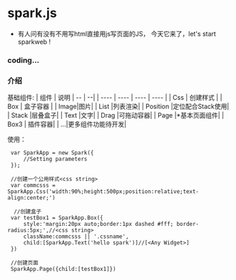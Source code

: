 # spark.js

- 有人问有没有不用写html直接用js写页面的JS， 今天它来了，let's start sparkweb !

### coding...
### 介绍
 
 基础组件:
 |  组件   | 说明  |   -- | --|
 |  ----  | ----  |  ----  | ----  |
 | Css  | 创建样式 |
 | Box  | 盒子容器 |
 | Image|图片|
 | List |列表渲染| 
 | Position |定位配合Stack使用| 
 | Stack |层叠盒子| 
 | Text |文字| 
 | Drag |可拖动容器|
 | Page |*基本页面组件|
 | Box3 | 插件容器|
 | ...|更多组件功能待开发|
 
 使用：
 ~~~
  var SparkApp = new Spark({
      //Setting parameters
  });
  
  //创建一个公用样式<css string>
  var commcsss = SparkApp.Css('width:90%;height:500px;position:relative;text-align:center;')
  
   //创建盒子
  var testBox1 = SparkApp.Box({
      style:'margin:20px auto;border:1px dashed #fff; border-radius:5px;',//<css string>
      className:commcsss || '.cssname',
      child:[SparkApp.Text('hello spark')]//[<Any Widget>]
  })
  
  //创建页面
  SparkApp.Page({child:[testBox1]})
 ~~~
 

 
 